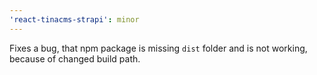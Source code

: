 ```yaml
---
'react-tinacms-strapi': minor
---
```


Fixes a bug, that npm package is missing `dist` folder and is not working, because of changed build path.
